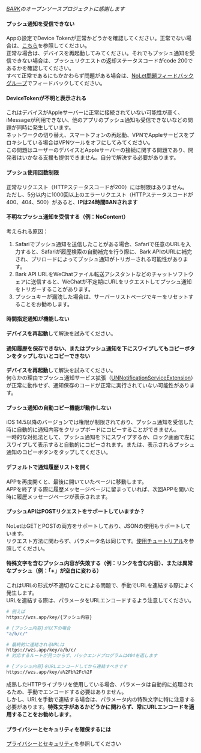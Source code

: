 
*[BARK](https://github.com/Finb/Bark)のオープンソースプロジェクトに感謝します*

#### プッシュ通知を受信できない
Appの設定でDevice Tokenが正常かどうかを確認してください。正常でない場合は、[こちら](#DeviceTokenが不明と表示される)を参照してください。<br/>
正常な場合は、デバイスを再起動してみてください。それでもプッシュ通知を受信できない場合は、プッシュリクエストの返却ステータスコードがcode 200であるかを確認してください。<br/>
すべて正常であるにもかかわらず問題がある場合は、[NoLet問題フィードバックグループ](https://t.me/PushToMe)でフィードバックしてください。

#### DeviceTokenが不明と表示される
これはデバイスがAppleサーバーに正常に接続されていない可能性が高く、iMessageが利用できない、他のアプリのプッシュ通知も受信できないなどの問題が同時に発生しています。<br/>
ネットワークの切り替え、スマートフォンの再起動、VPNでAppleサービスをプロキシしている場合はVPNツールをオフにしてみてください。<br/>
この問題はユーザーのデバイスとAppleサーバーの接続に関する問題であり、開発者はいかなる支援も提供できません。自分で解決する必要があります。

#### プッシュ使用回数制限
正常なリクエスト（HTTPステータスコードが200）には制限はありません。<br>
ただし、5分以内に1000回以上のエラーリクエスト（HTTPステータスコードが400、404、500）があると、<b>IPは24時間BANされます</b>

#### 不明なプッシュ通知を受信する（例：NoContent）
考えられる原因：<br>
1. Safariでプッシュ通知を送信したことがある場合、Safariで任意のURLを入力すると、Safariが履歴検索の自動補完を行う際に、Bark APIのURLに補完され、プリロードによってプッシュ通知がトリガーされる可能性があります。
2. Bark API URLをWeChatファイル転送アシスタントなどのチャットソフトウェアに送信すると、WeChatが不定期にURLをリクエストしてプッシュ通知をトリガーすることがあります。
3. プッシュキーが漏洩した場合は、サーバーリストページでキーをリセットすることをお勧めします。

#### 時間指定通知が機能しない
<b>デバイスを再起動</b>して解決を試みてください。

#### 通知履歴を保存できない、またはプッシュ通知を下にスワイプしてもコピーボタンをタップしないとコピーできない
<b>デバイスを再起動</b>して解決を試みてください。<br />
何らかの理由でプッシュ通知サービス拡張（[UNNotificationServiceExtension](https://developer.apple.com/documentation/usernotifications/unnotificationserviceextension)）が正常に動作せず、通知保存のコードが正常に実行されていない可能性があります。

#### プッシュ通知の自動コピー機能が動作しない
iOS 14.5以降のバージョンでは権限が制限されており、プッシュ通知を受信した時に自動的に通知内容をクリップボードにコピーすることができません。<br/>
一時的な対処法として、プッシュ通知を下にスワイプするか、ロック画面で左にスワイプして表示すると自動的にコピーされます。または、表示されるプッシュ通知のコピーボタンをタップしてください。

#### デフォルトで通知履歴リストを開く
APPを再度開くと、最後に開いていたページに移動します。<br />
APPを終了する際に履歴メッセージページに留まっていれば、次回APPを開いた時に履歴メッセージページが表示されます。

#### プッシュAPIはPOSTリクエストをサポートしていますか？
NoLetはGETとPOSTの両方をサポートしており、JSONの使用もサポートしています。<br>
リクエスト方法に関わらず、パラメータ名は同じです。[使用チュートリアル](/tutorial#リクエスト方法)を参照してください。

#### 特殊文字を含むプッシュ内容が失敗する（例：リンクを含む内容）、または異常なプッシュ（例：「+」が空白に変わる）
これはURLの形式が不適切なことによる問題で、手動でURLを連結する際によく発生します。<br>
URLを連結する際は、パラメータをURLエンコードするよう注意してください。

```sh
# 例えば
https://wzs.app/key/{プッシュ内容}

# {プッシュ内容}が以下の場合
"a/b/c/"

# 最終的に連結されるURLは
https://wzs.app/key/a/b/c/
# 対応するルートが見つからず、バックエンドプログラムは404を返します

# {プッシュ内容}をURLエンコードしてから連結すべきです
https://wzs.app/key/a%2Fb%2Fc%2F
```
成熟したHTTPライブラリを使用している場合、パラメータは自動的に処理されるため、手動でエンコードする必要はありません。<br>
しかし、URLを手動で連結する場合は、パラメータ内の特殊文字に特に注意する必要があります。**特殊文字があるかどうかに関わらず、常にURLエンコードを適用することをお勧めします**。

#### プライバシーとセキュリティを確保するには
[プライバシーとセキュリティ](/privacy)を参照してください
